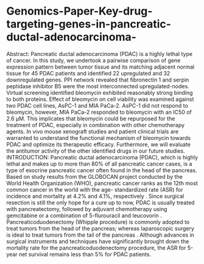 # Genomics-Paper-Key-drug-targeting-genes-in-pancreatic-ductal-adenocarcinoma-
Abstract:
Pancreatic ductal adenocarcinoma (PDAC) is a highly lethal type of cancer. In this 
study, we undertook a pairwise comparison of gene expression pattern between 
tumor tissue and its matching adjacent normal tissue for 45 PDAC patients and 
identified 22 upregulated and 32 downregulated genes. PPI network revealed that 
fibronectin 1 and serpin peptidase inhibitor B5 were the most interconnected 
upregulated-nodes. Virtual screening identified bleomycin exhibited reasonably 
strong binding to both proteins. Effect of bleomycin on cell viability was examined 
against two PDAC cell lines, AsPC-1 and MIA PaCa-2. AsPC-1 did not respond to 
bleomycin, however, MIA PaCa-2 responded to bleomycin with an IC50 of 2.6 
μM. This implicates that bleomycin could be repurposed for the treatment of 
PDAC, especially in combination with other chemotherapy agents. In vivo mouse 
xenograft studies and patient clinical trials are warranted to understand the 
functional mechanism of bleomycin towards PDAC and optimize its therapeutic 
efficacy. Furthermore, we will evaluate the antitumor activity of the other 
identified drugs in our future studies.
INTRODUCTION:
Pancreatic ductal adenocarcinoma (PDAC), which is highly lethal and makes up to 
more than 80% of all pancreatic cancer cases, is a type of exocrine pancreatic 
cancer often found in the head of the pancreas. Based on study results from the 
GLOBOCAN project conducted by the World Health Organization (WHO), 
pancreatic cancer ranks as the 12th most common cancer in the world with the age-
standardized rate (ASR) for incidence and mortality at 4.2% and 4.1%, 
respectively . Since surgical resection is still the only hope for a cure up to now, 
PDAC is usually treated with pancreatectomy, followed by adjuvant chemotherapy 
using gemcitabine or a combination of 5-flurouracil and leucovorin . 
Pancreaticoduodenectomy (Whipple procedure) is commonly adopted to treat 
tumors from the head of the pancreas; whereas laparoscopic surgery is ideal to treat 
tumors from the tail of the pancreas . Although advances in surgical instruments 
and techniques have significantly brought down the mortality rate for the 
pancreaticoduodenectomy procedure, the ASR for 5-year net survival remains less 
than 5% for PDAC patients.
